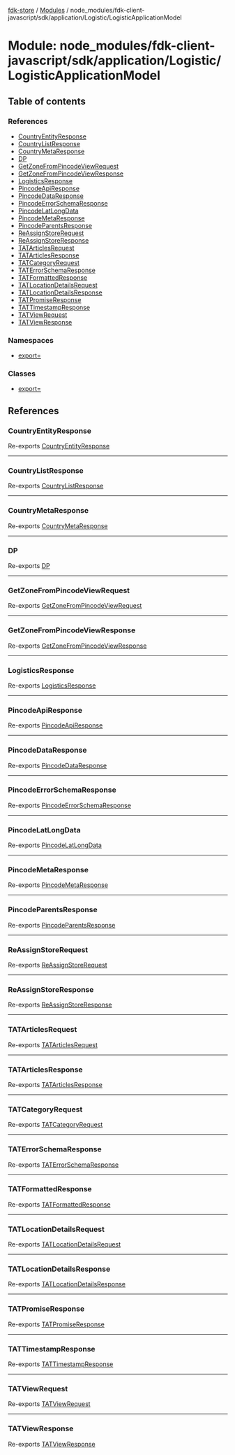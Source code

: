 [fdk-store](../README.md) / [Modules](../modules.md) / node\_modules/fdk-client-javascript/sdk/application/Logistic/LogisticApplicationModel

# Module: node\_modules/fdk-client-javascript/sdk/application/Logistic/LogisticApplicationModel

## Table of contents

### References

- [CountryEntityResponse](node_modules_fdk_client_javascript_sdk_application_Logistic_LogisticApplicationModel.md#countryentityresponse)
- [CountryListResponse](node_modules_fdk_client_javascript_sdk_application_Logistic_LogisticApplicationModel.md#countrylistresponse)
- [CountryMetaResponse](node_modules_fdk_client_javascript_sdk_application_Logistic_LogisticApplicationModel.md#countrymetaresponse)
- [DP](node_modules_fdk_client_javascript_sdk_application_Logistic_LogisticApplicationModel.md#dp)
- [GetZoneFromPincodeViewRequest](node_modules_fdk_client_javascript_sdk_application_Logistic_LogisticApplicationModel.md#getzonefrompincodeviewrequest)
- [GetZoneFromPincodeViewResponse](node_modules_fdk_client_javascript_sdk_application_Logistic_LogisticApplicationModel.md#getzonefrompincodeviewresponse)
- [LogisticsResponse](node_modules_fdk_client_javascript_sdk_application_Logistic_LogisticApplicationModel.md#logisticsresponse)
- [PincodeApiResponse](node_modules_fdk_client_javascript_sdk_application_Logistic_LogisticApplicationModel.md#pincodeapiresponse)
- [PincodeDataResponse](node_modules_fdk_client_javascript_sdk_application_Logistic_LogisticApplicationModel.md#pincodedataresponse)
- [PincodeErrorSchemaResponse](node_modules_fdk_client_javascript_sdk_application_Logistic_LogisticApplicationModel.md#pincodeerrorschemaresponse)
- [PincodeLatLongData](node_modules_fdk_client_javascript_sdk_application_Logistic_LogisticApplicationModel.md#pincodelatlongdata)
- [PincodeMetaResponse](node_modules_fdk_client_javascript_sdk_application_Logistic_LogisticApplicationModel.md#pincodemetaresponse)
- [PincodeParentsResponse](node_modules_fdk_client_javascript_sdk_application_Logistic_LogisticApplicationModel.md#pincodeparentsresponse)
- [ReAssignStoreRequest](node_modules_fdk_client_javascript_sdk_application_Logistic_LogisticApplicationModel.md#reassignstorerequest)
- [ReAssignStoreResponse](node_modules_fdk_client_javascript_sdk_application_Logistic_LogisticApplicationModel.md#reassignstoreresponse)
- [TATArticlesRequest](node_modules_fdk_client_javascript_sdk_application_Logistic_LogisticApplicationModel.md#tatarticlesrequest)
- [TATArticlesResponse](node_modules_fdk_client_javascript_sdk_application_Logistic_LogisticApplicationModel.md#tatarticlesresponse)
- [TATCategoryRequest](node_modules_fdk_client_javascript_sdk_application_Logistic_LogisticApplicationModel.md#tatcategoryrequest)
- [TATErrorSchemaResponse](node_modules_fdk_client_javascript_sdk_application_Logistic_LogisticApplicationModel.md#taterrorschemaresponse)
- [TATFormattedResponse](node_modules_fdk_client_javascript_sdk_application_Logistic_LogisticApplicationModel.md#tatformattedresponse)
- [TATLocationDetailsRequest](node_modules_fdk_client_javascript_sdk_application_Logistic_LogisticApplicationModel.md#tatlocationdetailsrequest)
- [TATLocationDetailsResponse](node_modules_fdk_client_javascript_sdk_application_Logistic_LogisticApplicationModel.md#tatlocationdetailsresponse)
- [TATPromiseResponse](node_modules_fdk_client_javascript_sdk_application_Logistic_LogisticApplicationModel.md#tatpromiseresponse)
- [TATTimestampResponse](node_modules_fdk_client_javascript_sdk_application_Logistic_LogisticApplicationModel.md#tattimestampresponse)
- [TATViewRequest](node_modules_fdk_client_javascript_sdk_application_Logistic_LogisticApplicationModel.md#tatviewrequest)
- [TATViewResponse](node_modules_fdk_client_javascript_sdk_application_Logistic_LogisticApplicationModel.md#tatviewresponse)

### Namespaces

- [export&#x3D;](node_modules_fdk_client_javascript_sdk_application_Logistic_LogisticApplicationModel.export_.md)

### Classes

- [export&#x3D;](../classes/node_modules_fdk_client_javascript_sdk_application_Logistic_LogisticApplicationModel.export_-1.md)

## References

### CountryEntityResponse

Re-exports [CountryEntityResponse](node_modules_fdk_client_javascript_sdk_application_Logistic_LogisticApplicationModel.export_.md#countryentityresponse)

___

### CountryListResponse

Re-exports [CountryListResponse](node_modules_fdk_client_javascript_sdk_application_Logistic_LogisticApplicationModel.export_.md#countrylistresponse)

___

### CountryMetaResponse

Re-exports [CountryMetaResponse](node_modules_fdk_client_javascript_sdk_application_Logistic_LogisticApplicationModel.export_.md#countrymetaresponse)

___

### DP

Re-exports [DP](node_modules_fdk_client_javascript_sdk_application_Logistic_LogisticApplicationModel.export_.md#dp)

___

### GetZoneFromPincodeViewRequest

Re-exports [GetZoneFromPincodeViewRequest](node_modules_fdk_client_javascript_sdk_application_Logistic_LogisticApplicationModel.export_.md#getzonefrompincodeviewrequest)

___

### GetZoneFromPincodeViewResponse

Re-exports [GetZoneFromPincodeViewResponse](node_modules_fdk_client_javascript_sdk_application_Logistic_LogisticApplicationModel.export_.md#getzonefrompincodeviewresponse)

___

### LogisticsResponse

Re-exports [LogisticsResponse](node_modules_fdk_client_javascript_sdk_application_Logistic_LogisticApplicationModel.export_.md#logisticsresponse)

___

### PincodeApiResponse

Re-exports [PincodeApiResponse](node_modules_fdk_client_javascript_sdk_application_Logistic_LogisticApplicationModel.export_.md#pincodeapiresponse)

___

### PincodeDataResponse

Re-exports [PincodeDataResponse](node_modules_fdk_client_javascript_sdk_application_Logistic_LogisticApplicationModel.export_.md#pincodedataresponse)

___

### PincodeErrorSchemaResponse

Re-exports [PincodeErrorSchemaResponse](node_modules_fdk_client_javascript_sdk_application_Logistic_LogisticApplicationModel.export_.md#pincodeerrorschemaresponse)

___

### PincodeLatLongData

Re-exports [PincodeLatLongData](node_modules_fdk_client_javascript_sdk_application_Logistic_LogisticApplicationModel.export_.md#pincodelatlongdata)

___

### PincodeMetaResponse

Re-exports [PincodeMetaResponse](node_modules_fdk_client_javascript_sdk_application_Logistic_LogisticApplicationModel.export_.md#pincodemetaresponse)

___

### PincodeParentsResponse

Re-exports [PincodeParentsResponse](node_modules_fdk_client_javascript_sdk_application_Logistic_LogisticApplicationModel.export_.md#pincodeparentsresponse)

___

### ReAssignStoreRequest

Re-exports [ReAssignStoreRequest](node_modules_fdk_client_javascript_sdk_application_Logistic_LogisticApplicationModel.export_.md#reassignstorerequest)

___

### ReAssignStoreResponse

Re-exports [ReAssignStoreResponse](node_modules_fdk_client_javascript_sdk_application_Logistic_LogisticApplicationModel.export_.md#reassignstoreresponse)

___

### TATArticlesRequest

Re-exports [TATArticlesRequest](node_modules_fdk_client_javascript_sdk_application_Logistic_LogisticApplicationModel.export_.md#tatarticlesrequest)

___

### TATArticlesResponse

Re-exports [TATArticlesResponse](node_modules_fdk_client_javascript_sdk_application_Logistic_LogisticApplicationModel.export_.md#tatarticlesresponse)

___

### TATCategoryRequest

Re-exports [TATCategoryRequest](node_modules_fdk_client_javascript_sdk_application_Logistic_LogisticApplicationModel.export_.md#tatcategoryrequest)

___

### TATErrorSchemaResponse

Re-exports [TATErrorSchemaResponse](node_modules_fdk_client_javascript_sdk_application_Logistic_LogisticApplicationModel.export_.md#taterrorschemaresponse)

___

### TATFormattedResponse

Re-exports [TATFormattedResponse](node_modules_fdk_client_javascript_sdk_application_Logistic_LogisticApplicationModel.export_.md#tatformattedresponse)

___

### TATLocationDetailsRequest

Re-exports [TATLocationDetailsRequest](node_modules_fdk_client_javascript_sdk_application_Logistic_LogisticApplicationModel.export_.md#tatlocationdetailsrequest)

___

### TATLocationDetailsResponse

Re-exports [TATLocationDetailsResponse](node_modules_fdk_client_javascript_sdk_application_Logistic_LogisticApplicationModel.export_.md#tatlocationdetailsresponse)

___

### TATPromiseResponse

Re-exports [TATPromiseResponse](node_modules_fdk_client_javascript_sdk_application_Logistic_LogisticApplicationModel.export_.md#tatpromiseresponse)

___

### TATTimestampResponse

Re-exports [TATTimestampResponse](node_modules_fdk_client_javascript_sdk_application_Logistic_LogisticApplicationModel.export_.md#tattimestampresponse)

___

### TATViewRequest

Re-exports [TATViewRequest](node_modules_fdk_client_javascript_sdk_application_Logistic_LogisticApplicationModel.export_.md#tatviewrequest)

___

### TATViewResponse

Re-exports [TATViewResponse](node_modules_fdk_client_javascript_sdk_application_Logistic_LogisticApplicationModel.export_.md#tatviewresponse)
